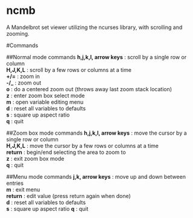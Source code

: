 ncmb
====

A Mandelbrot set viewer utilizing the ncurses library, with scrolling and zooming.

#Commands

##Normal mode commands
**h,j,k,l, arrow keys** : scroll by a single row or column  
**H,J,K,L** : scroll by a few rows or columns at a time  
**+/=** : zoom in  
**-/\_** : zoom out  
**o** : do a centered zoom out (throws away last zoom stack location)  
**z** : enter zoom box select mode  
**m** : open variable editing menu  
**d** : reset all variables to defaults  
**s** : square up aspect ratio  
**q** : quit  

##Zoom box mode commands
**h,j,k,l, arrow keys** : move the cursor by a single row or column  
**H,J,K,L** : move the cursor by a few rows or columns at a time  
**return** : begin/end selecting the area to zoom to  
**z** : exit zoom box mode  
**q** : quit  

##Menu mode commands
**j,k, arrow keys** : move up and down between entries  
**m** : exit menu  
**return** : edit value (press return again when done)  
**d** : reset all variables to defaults  
**s** : square up aspect ratio
**q** : quit  
